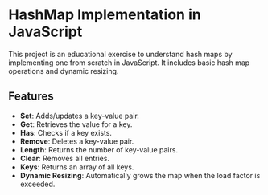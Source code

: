 # HashMap Implementation in JavaScript

This project is an educational exercise to understand hash maps by implementing one from scratch in JavaScript. It includes basic hash map operations and dynamic resizing.

## Features

- **Set**: Adds/updates a key-value pair.
- **Get**: Retrieves the value for a key.
- **Has**: Checks if a key exists.
- **Remove**: Deletes a key-value pair.
- **Length**: Returns the number of key-value pairs.
- **Clear**: Removes all entries.
- **Keys**: Returns an array of all keys.
- **Dynamic Resizing**: Automatically grows the map when the load factor is exceeded.
